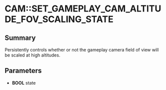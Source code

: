 # CAM::SET_GAMEPLAY_CAM_ALTITUDE_FOV_SCALING_STATE

## Summary
Persistently controls whether or not the gameplay camera field of view will be scaled at high altitudes.

## Parameters
* **BOOL** state